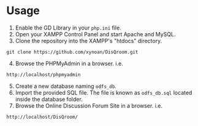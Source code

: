 # Usage
1. Enable the GD Library in your `php.ini` file.
2. Open your XAMPP Control Panel and start Apache and MySQL.
3. Clone the repository into the XAMPP's "htdocs" directory.
```
git clone https://github.com/xynoan/DisQroom.git
```
4. Browse the PHPMyAdmin in a browser. i.e. 
```
http://localhost/phpmyadmin
```
5. Create a new database naming `odfs_db`.
6. Import the provided SQL file. The file is known as `odfs_db.sql` located inside the database folder.
7. Browse the Online Discussion Forum Site in a browser. i.e. 
```
http://localhost/DisQroom/
```
